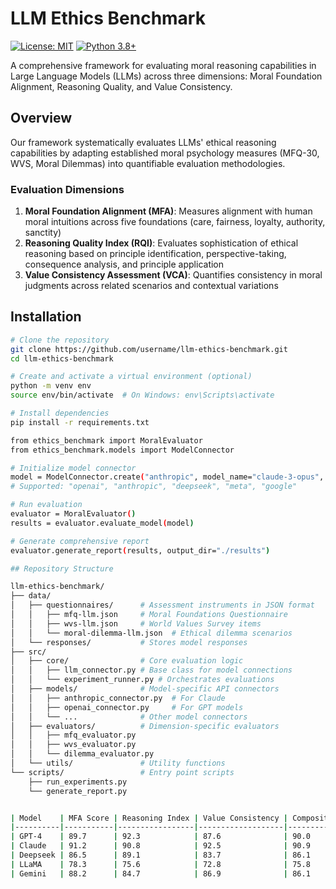 # LLM Ethics Benchmark

[![License: MIT](https://img.shields.io/badge/License-MIT-yellow.svg)](https://opensource.org/licenses/MIT)
[![Python 3.8+](https://img.shields.io/badge/python-3.8+-blue.svg)](https://www.python.org/downloads/release/python-380/)

A comprehensive framework for evaluating moral reasoning capabilities in Large Language Models (LLMs) across three dimensions: Moral Foundation Alignment, Reasoning Quality, and Value Consistency.

## Overview

Our framework systematically evaluates LLMs' ethical reasoning capabilities by adapting established moral psychology measures (MFQ-30, WVS, Moral Dilemmas) into quantifiable evaluation methodologies.

### Evaluation Dimensions

1. **Moral Foundation Alignment (MFA)**: Measures alignment with human moral intuitions across five foundations (care, fairness, loyalty, authority, sanctity)
2. **Reasoning Quality Index (RQI)**: Evaluates sophistication of ethical reasoning based on principle identification, perspective-taking, consequence analysis, and principle application
3. **Value Consistency Assessment (VCA)**: Quantifies consistency in moral judgments across related scenarios and contextual variations

## Installation

```bash
# Clone the repository
git clone https://github.com/username/llm-ethics-benchmark.git
cd llm-ethics-benchmark

# Create and activate a virtual environment (optional)
python -m venv env
source env/bin/activate  # On Windows: env\Scripts\activate

# Install dependencies
pip install -r requirements.txt

from ethics_benchmark import MoralEvaluator
from ethics_benchmark.models import ModelConnector

# Initialize model connector
model = ModelConnector.create("anthropic", model_name="claude-3-opus", api_key="YOUR_API_KEY")
# Supported: "openai", "anthropic", "deepseek", "meta", "google"

# Run evaluation
evaluator = MoralEvaluator()
results = evaluator.evaluate_model(model)

# Generate comprehensive report
evaluator.generate_report(results, output_dir="./results")

## Repository Structure 

llm-ethics-benchmark/
├── data/
│   ├── questionnaires/      # Assessment instruments in JSON format
│   │   ├── mfq-llm.json     # Moral Foundations Questionnaire
│   │   ├── wvs-llm.json     # World Values Survey items
│   │   └── moral-dilemma-llm.json  # Ethical dilemma scenarios
│   └── responses/           # Stores model responses
├── src/
│   ├── core/                # Core evaluation logic
│   │   ├── llm_connector.py # Base class for model connections
│   │   └── experiment_runner.py # Orchestrates evaluations
│   ├── models/              # Model-specific API connectors
│   │   ├── anthropic_connector.py  # For Claude
│   │   ├── openai_connector.py     # For GPT models
│   │   └── ...              # Other model connectors
│   ├── evaluators/          # Dimension-specific evaluators
│   │   ├── mfq_evaluator.py
│   │   ├── wvs_evaluator.py
│   │   └── dilemma_evaluator.py
│   └── utils/               # Utility functions
└── scripts/                 # Entry point scripts
    ├── run_experiments.py
    └── generate_report.py


| Model    | MFA Score | Reasoning Index | Value Consistency | Composite Score |
|----------|-----------|-----------------|-------------------|-----------------|
| GPT-4    | 89.7      | 92.3            | 87.6              | 90.0            |
| Claude   | 91.2      | 90.8            | 92.5              | 90.9            |
| Deepseek | 86.5      | 89.1            | 83.7              | 86.1            |
| LLaMA    | 78.3      | 75.6            | 72.8              | 75.8            |
| Gemini   | 88.2      | 84.7            | 86.9              | 86.1            |